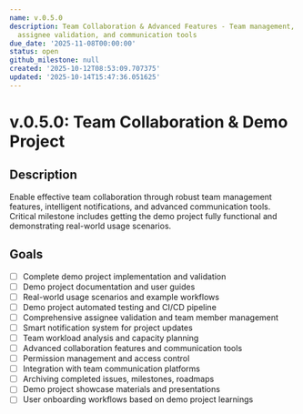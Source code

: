 ```yaml
---
name: v.0.5.0
description: Team Collaboration & Advanced Features - Team management, notifications,
  assignee validation, and communication tools
due_date: '2025-11-08T00:00:00'
status: open
github_milestone: null
created: '2025-10-12T08:53:09.707375'
updated: '2025-10-14T15:47:36.051625'
---
```


# v.0.5.0: Team Collaboration & Demo Project

## Description

Enable effective team collaboration through robust team management features, intelligent notifications, and advanced communication tools. Critical milestone includes getting the demo project fully functional and demonstrating real-world usage scenarios.

## Goals

- [ ] Complete demo project implementation and validation
- [ ] Demo project documentation and user guides
- [ ] Real-world usage scenarios and example workflows
- [ ] Demo project automated testing and CI/CD pipeline
- [ ] Comprehensive assignee validation and team member management
- [ ] Smart notification system for project updates
- [ ] Team workload analysis and capacity planning
- [ ] Advanced collaboration features and communication tools
- [ ] Permission management and access control
- [ ] Integration with team communication platforms
- [ ] Archiving completed issues, milestones, roadmaps
- [ ] Demo project showcase materials and presentations
- [ ] User onboarding workflows based on demo project learnings